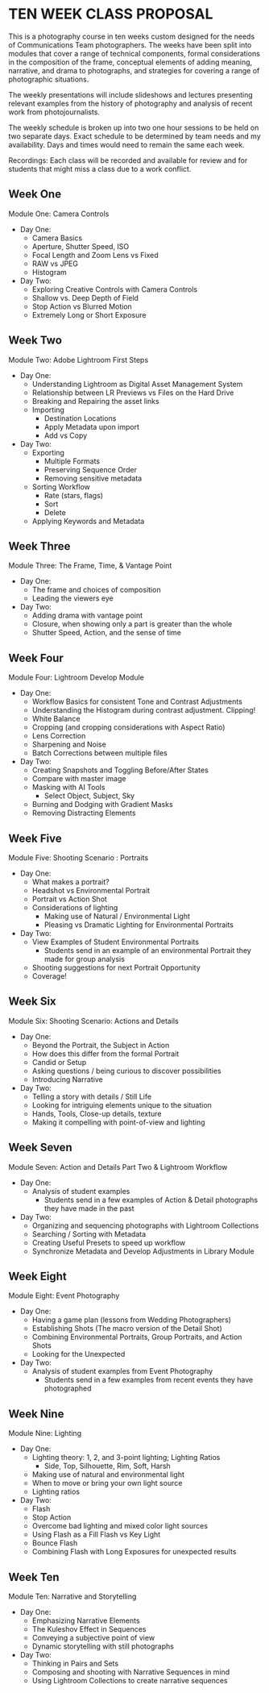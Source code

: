 # TEN WEEK CLASS PROPOSAL 

This is a photography course in ten weeks custom designed for the needs of Communications Team photographers. 
The weeks have been split into modules that cover a range of technical components, formal
considerations in the composition of the frame, conceptual elements of adding meaning, narrative, and
drama to photographs, and strategies for covering a range of photographic situations.

The weekly presentations will include slideshows and lectures presenting relevant examples from 
the history of photography and analysis of recent work from photojournalists. 

The weekly schedule is broken up into two one hour sessions to be held on two separate days. 
Exact schedule to be determined by team needs and my availability. Days and times would need
to remain the same each week. 

Recordings: Each class will be recorded and available for review and for students that might 
miss a class due to a work conflict. 

## Week One

Module One: Camera Controls

- Day One:
    - Camera Basics
    - Aperture, Shutter Speed, ISO
    - Focal Length and Zoom Lens vs Fixed
    - RAW vs JPEG
    - Histogram
- Day Two:
    - Exploring Creative Controls with Camera Controls
    - Shallow vs. Deep Depth of Field
    - Stop Action vs Blurred Motion
    - Extremely Long or Short Exposure

## Week Two 

Module Two: Adobe Lightroom First Steps

- Day One:
    - Understanding Lightroom as Digital Asset Management System
    - Relationship between LR Previews vs Files on the Hard Drive
    - Breaking and Repairing the asset links
    - Importing
        - Destination Locations
        - Apply Metadata upon import
        - Add vs Copy
- Day Two:
    - Exporting
        - Multiple Formats
        - Preserving Sequence Order
        - Removing sensitive metadata
    - Sorting Workflow
        - Rate (stars, flags)
        - Sort
        - Delete
    - Applying Keywords and Metadata

## Week Three 

Module Three: The Frame, Time, & Vantage Point

- Day One:
    - The frame and choices of composition
    - Leading the viewers eye
- Day Two:
    - Adding drama with vantage point
    - Closure, when showing only a part is greater than the whole
    - Shutter Speed, Action, and the sense of time

## Week Four 

Module Four: Lightroom Develop Module

- Day One:
    - Workflow Basics for consistent Tone and Contrast Adjustments
    - Understanding the Histogram during contrast adjustment. Clipping!
    - White Balance
    - Cropping (and cropping considerations with Aspect Ratio)
    - Lens Correction
    - Sharpening and Noise
    - Batch Corrections between multiple files
- Day Two:
    - Creating Snapshots and Toggling Before/After States
    - Compare with master image
    - Masking with AI Tools
        - Select Object, Subject, Sky
    - Burning and Dodging with Gradient Masks
    - Removing Distracting Elements

## Week Five 

Module Five: Shooting Scenario : Portraits

- Day One:
    - What makes a portrait?
    - Headshot vs Environmental Portrait
    - Portrait vs Action Shot
    - Considerations of lighting
        - Making use of Natural / Environmental Light
        - Pleasing vs Dramatic Lighting for Environmental Portraits
- Day Two:
    - View Examples of Student Environmental Portraits
        - Students send in an example of an environmental Portrait they made for group analysis
    - Shooting suggestions for next Portrait Opportunity
    - Coverage! 

## Week Six 

Module Six: Shooting Scenario: Actions and Details

- Day One:
    - Beyond the Portrait, the Subject in Action
    - How does this differ from the formal Portrait
    - Candid or Setup
    - Asking questions / being curious to discover possibilities
    - Introducing Narrative
- Day Two:
    - Telling a story with details / Still Life
    - Looking for intriguing elements unique to the situation
    - Hands, Tools, Close-up details, texture
    - Making it compelling with point-of-view and lighting

## Week Seven 

Module Seven: Action and Details Part Two & Lightroom Workflow

- Day One:
    - Analysis of student examples
        - Students send in a few examples of Action & Detail photographs they have made in the past
- Day Two:
    - Organizing and sequencing photographs with Lightroom Collections
    - Searching / Sorting with Metadata
    - Creating Useful Presets to speed up workflow
    - Synchronize Metadata and Develop Adjustments in Library Module

## Week Eight 

Module Eight: Event Photography

- Day One:
    - Having a game plan (lessons from Wedding Photographers)
    - Establishing Shots (The macro version of the Detail Shot)
    - Combining Environmental Portraits, Group Portraits, and Action Shots
    - Looking for the Unexpected
- Day Two:
    - Analysis of student examples from Event Photography
        - Students send in a few examples from recent events they have photographed

## Week Nine 

Module Nine: Lighting

- Day One:
    - Lighting theory: 1, 2, and 3-point lighting; Lighting Ratios
        - Side, Top, Silhouette, Rim, Soft, Harsh
    - Making use of natural and environmental light
    - When to move or bring your own light source
    - Lighting ratios
- Day Two:
    - Flash
    - Stop Action
    - Overcome bad lighting and mixed color light sources
    - Using Flash as a Fill Flash vs Key Light
    - Bounce Flash
    - Combining Flash with Long Exposures for unexpected results

## Week Ten 

Module Ten: Narrative and Storytelling

- Day One:
    - Emphasizing Narrative Elements
    - The Kuleshov Effect in Sequences
    - Conveying a subjective point of view
    - Dynamic storytelling with still photographs
- Day Two:
    - Thinking in Pairs and Sets
    - Composing and shooting with Narrative Sequences in mind
    - Using Lightroom Collections to create narrative sequences

